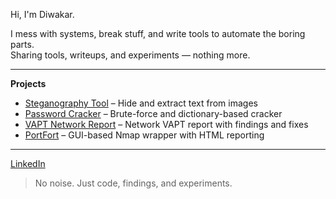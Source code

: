 Hi, I'm Diwakar.

I mess with systems, break stuff, and write tools to automate the boring parts.  
Sharing tools, writeups, and experiments — nothing more.

---

**Projects**

- [Steganography Tool](https://github.com/Diwakarty/steganography-tool) – Hide and extract text from images  
- [Password Cracker](https://github.com/Diwakarty/Password-Cracker) – Brute-force and dictionary-based cracker  
- [VAPT Network Report](https://github.com/Diwakarty/VAPT-Network-Report) – Network VAPT report with findings and fixes  
- [PortFort](https://github.com/Diwakarty/PortFort) – GUI-based Nmap wrapper with HTML reporting

---

[LinkedIn](https://www.linkedin.com/in/diwakar-t-5263b0275/)

> No noise. Just code, findings, and experiments.
